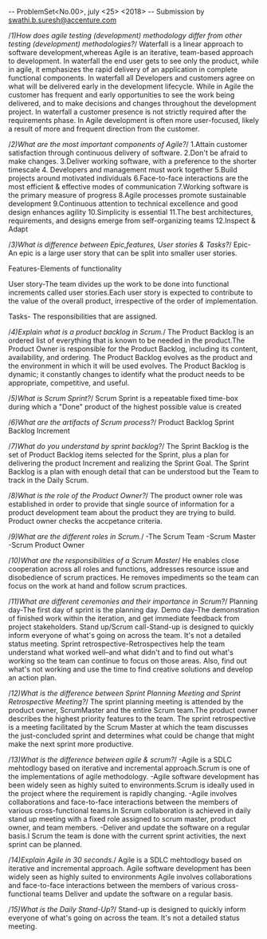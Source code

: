 -- ProblemSet<No.00>, july <25> <2018>
-- Submission by <swathi.b.suresh@accenture.com> 

/*1)How does agile testing (development) methodology differ from other testing (development) methodologies?*/
Waterfall is a linear approach to software development,whereas Agile is an iterative, team-based approach to development.
In waterfall the end user gets to see only the product, while in agile, it emphasizes the rapid delivery of an application in complete functional components.
In waterfall all Developers and customers agree on what will be delivered early in the development lifecycle. 
While in Agile the customer has frequent and early opportunities to see the work being delivered,
and to make decisions and changes throughout the development project.
In waterfall a customer presence is not strictly required after the requirements phase.
In Agile development is often more user-focused, likely a result of more and frequent direction from the customer.

/*2)What are the most important components of Agile?*/
1.Attain customer satisfaction through continuous delivery of software.
2.Don't be afraid to make changes.
3.Deliver working software, with a preference to the shorter timescale
4. Developers and management must work together 
5.Build projects around motivated individuals
6.Face-to-face interactions are the most efficient & effective modes of communication 
7.Working software is the primary measure of progress
8.Agile processes promote sustainable development
9.Continuous attention to technical excellence and good design enhances agility
10.Simplicity is essential
11.The best architectures, requirements, and designs emerge from self-organizing teams
12.Inspect & Adapt


/*3)What is difference between Epic,features, User stories & Tasks?*/
Epic-An epic is a large user story that can be split into smaller user stories.

Features-Elements of functionality 

User story-The team divides up the work to be done into functional increments called user stories.Each user story is expected to contribute to the value of the overall product, irrespective of the order of implementation.

Tasks- The responsibilities that are assigned.

/*4)Explain what is a product backlog in Scrum.*/
The Product Backlog is an ordered list of everything that is known to be needed in the product.The Product Owner is responsible for the Product Backlog, including its content, availability, and ordering.
The Product Backlog evolves as the product and the environment in which it will be used evolves. The Product Backlog is dynamic; it constantly changes to identify what the product needs to be appropriate, competitive, and useful.

/*5)What is Scrum Sprint?*/
Scrum Sprint is a repeatable fixed time-box during which a "Done" product of the highest possible value is created


/*6)What are the artifacts of Scrum process?*/
Product Backlog
Sprint Backlog
Increment


/*7)What do you understand by sprint backlog?*/
The Sprint Backlog is the set of Product Backlog items selected for the Sprint, plus a plan for delivering the product Increment and realizing the Sprint Goal.
The Sprint Backlog is a plan with enough detail that can be understood but the Team to track in the Daily Scrum. 


/*8)What is the role of the Product Owner?*/
The product owner role was established in order to provide that single source of information for a product development team about the product they are trying to build.  
Product owner checks the accpetance criteria.


/*9)What are the different roles in Scrum.*/
-The Scrum Team
-Scrum Master
-Scrum Product Owner

/*10)What are the responsibilities of a Scrum Master*/
He enables close cooperation across all roles and functions, addresses resource issue and disobedience of scrum practices.
He removes impediments so the team can focus on the work at hand and follow scrum practices.

/*11)What are different ceremonies and their importance in Scrum?*/
Planning day-The first day of sprint is the planning day.
Demo day-The demonstration of  finished work within the iteration, and get immediate feedback from project stakeholders. 
Stand up/Scrum call-Stand-up is designed to quickly inform everyone of what's going on across the team. It's not a detailed status meeting. 
Sprint retrospective-Retrospectives help the team understand what worked well–and what didn't and to find out what's working so the team can continue to focus on those areas.
Also, find out what's not working and use the time to find creative solutions and develop an action plan. 


/*12)What is the difference between Sprint Planning Meeting and Sprint Retrospective Meeting?*/
The sprint planning meeting is attended by the product owner, ScrumMaster and the entire Scrum team.The product owner describes the highest priority features to the team.
The sprint retrospective is a meeting facilitated by the Scrum Master at which the team discusses the just-concluded sprint and determines what could be change that might make the next sprint more productive.  

/*13)What is the difference between agile & scrum?*/
-Agile is a SDLC mehtodlogy based on iterative and incremental approach.Scrum is one of the implementations of agile methodology.
-Agile software development has been widely seen as highly suited to environments.Scrum is ideally used in the project where the requirement is rapidly changing.
-Agile involves collaborations and face-to-face interactions between the members of various cross-functional teams.In Scrum collaboration is achieved in daily stand up meeting with a fixed role assigned to scrum master, product owner, and team members.
-Deliver and update the software on a regular basis.I Scrum the team is done with the current sprint activities, the next sprint can be planned.

/*14)Explain Agile in 30 seconds.*/
Agile is a SDLC mehtodlogy based on iterative and incremental approach.
Agile software development has been widely seen as highly suited to environments
Agile involves collaborations and face-to-face interactions between the members of various cross-functional teams
Deliver and update the software on a regular basis.

/*15)What is the Daily Stand-Up?*/
Stand-up is designed to quickly inform everyone of what's going on across the team. It's not a detailed status meeting. 
